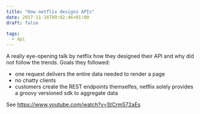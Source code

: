 ```yaml
---
title: "How netflix designs APIs"
date: 2017-11-16T09:02:46+01:00
draft: false

tags: 
  - api
---
```


A really eye-opening talk by netflix how they designed their API and why did not follow the trends. Goals they followed:

*   one request delivers the entire data needed to render a page
*   no chatty clients
*   customers create the REST endpoints themselfes, netflix solely provides a groovy versioned sdk to aggregate data

See https://www.youtube.com/watch?v=StCrm572aEs
